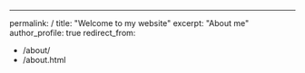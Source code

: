 ---
permalink: /
title: "Welcome to my website"
excerpt: "About me"
author_profile: true
redirect_from: 
  - /about/
  - /about.html

